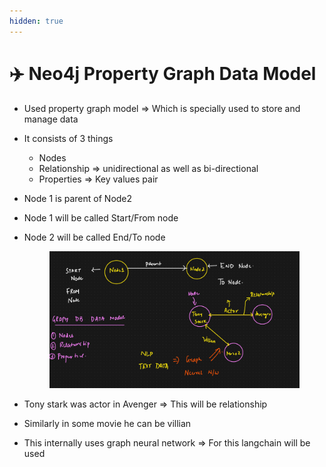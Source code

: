 ```yaml
---
hidden: true
---
```


# ✈️ Neo4j Property Graph Data Model

* Used property graph model ⇒ Which is specially used to store and manage data
* It consists of 3 things
  * Nodes
  * Relationship ⇒ unidirectional as well as bi-directional
  * Properties ⇒ Key values pair
* Node 1 is parent of Node2
* Node 1 will be called Start/From node
*   Node 2 will be called End/To node

    <figure><img src=".gitbook/assets/image (4) (1).png" alt=""><figcaption></figcaption></figure>
* Tony stark was actor in Avenger ⇒ This will be relationship
* Similarly in some movie he can be villian
* This internally uses graph neural network ⇒ For this langchain will be used
